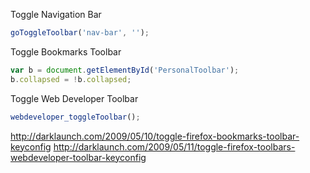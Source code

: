Toggle Navigation Bar
```javascript
goToggleToolbar('nav-bar', '');
```
Toggle Bookmarks Toolbar
```javascript
var b = document.getElementById('PersonalToolbar');
b.collapsed = !b.collapsed;
```
Toggle Web Developer Toolbar
```javascript
webdeveloper_toggleToolbar();
```
http://darklaunch.com/2009/05/10/toggle-firefox-bookmarks-toolbar-keyconfig
http://darklaunch.com/2009/05/11/toggle-firefox-toolbars-webdeveloper-toolbar-keyconfig